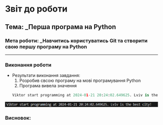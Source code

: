 # Звіт до роботи
## Тема: _Перша програма на Python
### Мета роботи: _Навчитись користуватись Git та створити свою першу програму на Python
---
### Виконання роботи
- Результати виконання завдання:
    1. Розробив свсою програму на мові програмування Python
    1. Програма вивела значення 
    ```python
    Viktor start programming at 2024-01-21 20:24:02.649625. Lviv is the best city!
    ```
![alt text](https://github.com/ViktorAYE/Brylinskiy-OOP/blob/main/Laba1_Introducing/Pictures/Screenshot_1.png "Результат")


### Висновок: 
